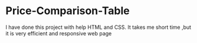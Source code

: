 # Price-Comparison-Table
I have done this project with help HTML and CSS. It takes me short time ,but it is very efficient and responsive web page
